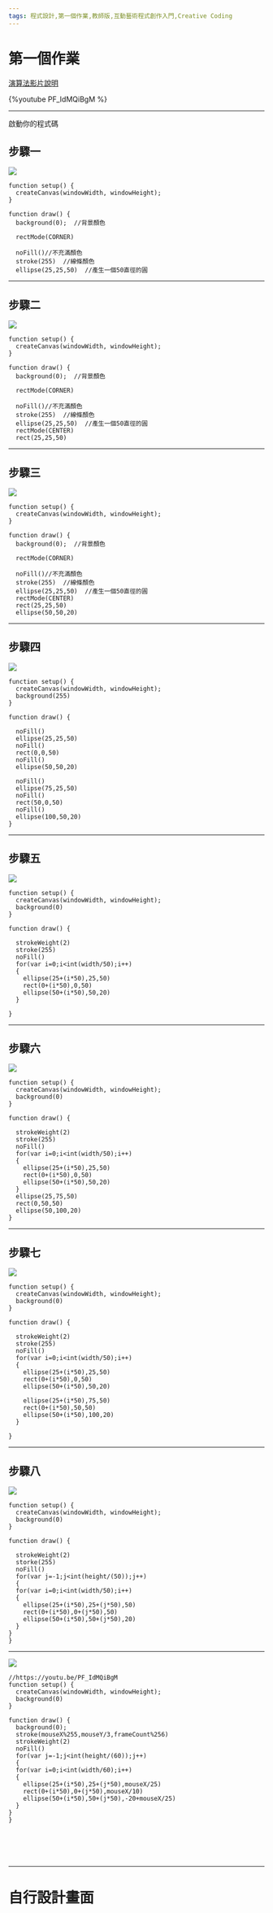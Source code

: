 ```yaml
---
tags: 程式設計,第一個作業,教師版,互動藝術程式創作入門,Creative Coding
---
```



# 第一個作業

[演算法影片說明](https://youtu.be/PF_IdMQiBgM)

{%youtube PF_IdMQiBgM %}

---

啟動你的程式碼

## 步驟一

![](https://hackmd.io/_uploads/B1Ut10f29.png)

```javascript=
function setup() {
  createCanvas(windowWidth, windowHeight);
}

function draw() {
  background(0);  //背景顏色

  rectMode(CORNER)
  
  noFill()//不充滿顏色
  stroke(255)  //線條顏色
  ellipse(25,25,50)  //產生一個50直徑的圓
```

---

## 步驟二

![](https://hackmd.io/_uploads/Sy_p1Rzh5.png)

```javascript=
function setup() {
  createCanvas(windowWidth, windowHeight);
}

function draw() {
  background(0);  //背景顏色

  rectMode(CORNER)
  
  noFill()//不充滿顏色
  stroke(255)  //線條顏色
  ellipse(25,25,50)  //產生一個50直徑的圓
  rectMode(CENTER)
  rect(25,25,50) 
```

---

## 步驟三

![](https://hackmd.io/_uploads/Hy41eRMh9.png)

```javascript=
function setup() {
  createCanvas(windowWidth, windowHeight);
}

function draw() {
  background(0);  //背景顏色

  rectMode(CORNER)
  
  noFill()//不充滿顏色
  stroke(255)  //線條顏色
  ellipse(25,25,50)  //產生一個50直徑的圓
  rectMode(CENTER)
  rect(25,25,50) 
  ellipse(50,50,20)
```

---

## 步驟四

![](https://hackmd.io/_uploads/ByDZe0Mnq.png)

```javascript=
function setup() {
  createCanvas(windowWidth, windowHeight);
  background(255)
}

function draw() {
  
  noFill()
  ellipse(25,25,50)
  noFill()
  rect(0,0,50)
  noFill()
  ellipse(50,50,20)

  noFill()
  ellipse(75,25,50)
  noFill()
  rect(50,0,50)
  noFill()
  ellipse(100,50,20)
}
```

---

## 步驟五

![](https://hackmd.io/_uploads/r1j6lRf29.png)

```javascript=
function setup() {
  createCanvas(windowWidth, windowHeight);
  background(0)
}

function draw() {
  
  strokeWeight(2)
  stroke(255)  
  noFill()
  for(var i=0;i<int(width/50);i++)
  {
    ellipse(25+(i*50),25,50)
    rect(0+(i*50),0,50)
    ellipse(50+(i*50),50,20)
  }
  
}
```

---

## 步驟六

![](https://hackmd.io/_uploads/SykDl0M35.png)

```javascript=
function setup() {
  createCanvas(windowWidth, windowHeight);
  background(0)
}

function draw() {
  
  strokeWeight(2)
  stroke(255)  
  noFill()
  for(var i=0;i<int(width/50);i++)
  {
    ellipse(25+(i*50),25,50)
    rect(0+(i*50),0,50)
    ellipse(50+(i*50),50,20)
  }
  ellipse(25,75,50)
  rect(0,50,50)
  ellipse(50,100,20)
}
```

---

## 步驟七

![](https://hackmd.io/_uploads/S1ZKl0f39.png)

```javascript=
function setup() {
  createCanvas(windowWidth, windowHeight);
  background(0)
}

function draw() {
 
  strokeWeight(2)
  stroke(255)
  noFill()
  for(var i=0;i<int(width/50);i++)
  {
    ellipse(25+(i*50),25,50)
    rect(0+(i*50),0,50)
    ellipse(50+(i*50),50,20)

    ellipse(25+(i*50),75,50)
    rect(0+(i*50),50,50)
    ellipse(50+(i*50),100,20)
  }
  
}
```

---

## 步驟八

![](https://hackmd.io/_uploads/Sy6ce0f39.png)


```javascript=
function setup() {
  createCanvas(windowWidth, windowHeight);
  background(0)
}

function draw() {
  
  strokeWeight(2)
  storke(255)
  noFill()
  for(var j=-1;j<int(height/(50));j++)
  {
  for(var i=0;i<int(width/50);i++)
  {
    ellipse(25+(i*50),25+(j*50),50)
    rect(0+(i*50),0+(j*50),50)
    ellipse(50+(i*50),50+(j*50),20)
  }
}
}
```

---


![](https://i.imgur.com/NQ9ftJZ.gif)



```javascript=
//https://youtu.be/PF_IdMQiBgM
function setup() {
  createCanvas(windowWidth, windowHeight);
  background(0)
}

function draw() {
  background(0);
  stroke(mouseX%255,mouseY/3,frameCount%256)
  strokeWeight(2)
  noFill()
  for(var j=-1;j<int(height/(60));j++)
  {
  for(var i=0;i<int(width/60);i++)
  {
    ellipse(25+(i*50),25+(j*50),mouseX/25)
    rect(0+(i*50),0+(j*50),mouseX/10)
    ellipse(50+(i*50),50+(j*50),-20+mouseX/25)
  }
}
}






```


---

# 自行設計畫面